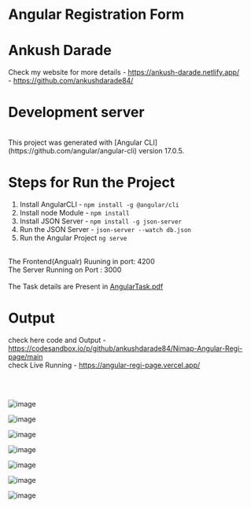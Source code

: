 # Angular Registration Form

# Ankush Darade
Check my website for more details - https://ankush-darade.netlify.app/<br>
                                  - https://github.com/ankushdarade84/
<br>



# Development server
<br>
This project was generated with [Angular CLI](https://github.com/angular/angular-cli) version 17.0.5.

# Steps for Run the Project 
1. Install AngularCLI - `npm install -g @angular/cli`
3. Install node Module - `npm install`
4. Install JSON Server - `npm install -g json-server`
5. Run the JSON Server - `json-server --watch db.json`
6. Run the Angular Project `ng serve`

<br>
The Frontend(Angualr) Ruuning in port: 4200
<br>
The Server Running on Port : 3000
<br>

<br>
The Task details are Present in <a href="AngularTask.pdf" target="_blank"> AngularTask.pdf</a>

<br>

# Output


check here code and Output - https://codesandbox.io/p/github/ankushdarade84/Nimap-Angular-Regi-page/main
<br>
check Live Running - https://angular-regi-page.vercel.app/

<br>
<br>

![image](https://github.com/ankushdarade84/Nimap-Angular-Regi-page/assets/82811718/9241ec75-53df-4e37-adba-121893debe85)

![image](https://github.com/ankushdarade84/Nimap-Angular-Regi-page/assets/82811718/47e8a804-3477-441e-bae8-9ba417579522)

![image](https://github.com/ankushdarade84/Nimap-Angular-Regi-page/assets/82811718/3763398b-5fe2-45f3-acd3-8dd0e7921ded)

![image](https://github.com/ankushdarade84/Nimap-Angular-Regi-page/assets/82811718/be845ebe-8c34-42b5-935d-da72665fbd98)

![image](https://github.com/ankushdarade84/Nimap-Angular-Regi-page/assets/82811718/b1a0ffa5-5267-43de-9a61-6760c054652e)

![image](https://github.com/ankushdarade84/Nimap-Angular-Regi-page/assets/82811718/b2dd5daf-8ff1-4dfa-9eca-6436551dd527)

![image](https://github.com/ankushdarade84/Nimap-Angular-Regi-page/assets/82811718/ac510a8f-f500-4138-b8a8-a9c190e3b3d4)



